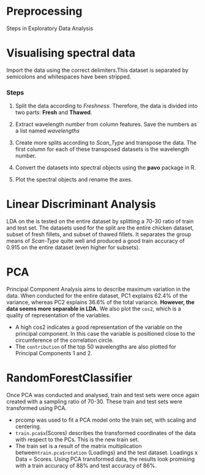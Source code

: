 # Preprocessing

Steps in Exploratory Data Analysis

# Visualising spectral data

Import the data  using the correct delimiters.This dataset is separated by semicolons and whitespaces have been stripped.
### Steps

1. Split the data according to _Freshness_. Therefore, the data is divided into two parts: **Fresh** and **Thawed**.

2. Extract wavelength number from column features. Save the numbers as a list named *wavelengths*

3. Create more splits according to *Scan_Type* and transpose the data. The first column for each of these transposed datasets is the wavelength number.

4. Convert the datasets into spectral objects using the **pavo** package in R.
5. Plot the spectral objects and rename the axes.


# Linear Discriminant Analysis

LDA on the is tested on the entire dataset by splitting a 70-30 ratio of train and test set. The datasets used for the split are the entire chicken dataset, subset of fresh fillets, and subset of thawed fillets.
It separates the group means of *Scan-Type* quite well and produced a good train accuracy of 0.915 on the entire dataset (even higher for subsets).

# PCA
Principal Component Analysis aims to describe maximum variation in the data. When conducted for the entire dataset, PC1 explains 62.4% of the variance, whereas PC2 explains 36.6% of the total variance. **However, the data seems more separable in LDA.**
We also plot the `cos2`, which is a quality of representation of the variables.
* A high cos2 indicates a good representation of the variable on the principal component. In this case the variable is positioned close to the circumference of the correlation circle.
* The `contribution` of the top 50 wavelengths are also plotted for Principal Components 1 and 2.

# RandomForestClassifier
Once PCA was conducted and analysed, train and test sets were once again created with a sampling ratio of 70-30. These train and test sets were transformed using PCA.
* prcomp was used to fit a PCA model onto the train set, with scaling and centering.
* `train.pca$x`(Scores) describes the transformed coordinates of the data with respect to the PCs. This is the new train set.
* The train set is a result of the matrix multiplication between`train.pca$rotation` (Loadings) and the test dataset. Loadings x Data = Scores.
Using PCA transformed data, the results look promising with a train accuracy of 88% and test accuracy of 86%.